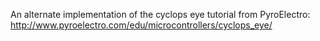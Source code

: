 An alternate implementation of the cyclops eye tutorial from PyroElectro: http://www.pyroelectro.com/edu/microcontrollers/cyclops_eye/
